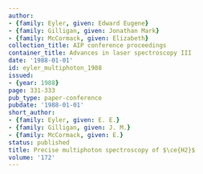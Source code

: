 ```yaml
---
author:
- {family: Eyler, given: Edward Eugene}
- {family: Gilligan, given: Jonathan Mark}
- {family: McCormack, given: Elizabeth}
collection_title: AIP conference proceedings
container_title: Advances in laser spectroscopy III
date: '1988-01-01'
id: eyler_multiphoton_1988
issued:
- {year: 1988}
page: 331-333
pub_type: paper-conference
pubdate: '1988-01-01'
short_author:
- {family: Eyler, given: E. E.}
- {family: Gilligan, given: J. M.}
- {family: McCormack, given: E.}
status: published
title: Precise multiphoton spectroscopy of $\ce{H2}$
volume: '172'
---
```

